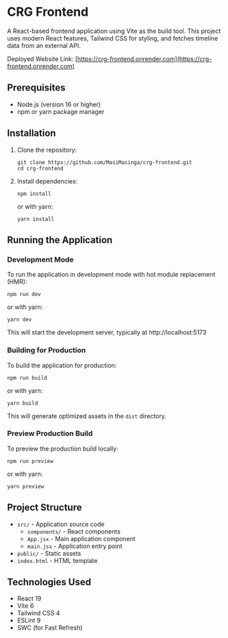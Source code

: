 # CRG Frontend

A React-based frontend application using Vite as the build tool. This project uses modern React features, Tailwind CSS for styling, and fetches timeline data from an external API.

Deployed Website Link: [https://crg-frontend.onrender.com](https://crg-frontend.onrender.com)

## Prerequisites

- Node.js (version 16 or higher)
- npm or yarn package manager

## Installation

1. Clone the repository:
   ```
   git clone https://github.com/MasiMasinga/crg-frontend.git
   cd crg-frontend
   ```

2. Install dependencies:
   ```
   npm install
   ```
   or with yarn:
   ```
   yarn install
   ```

## Running the Application

### Development Mode

To run the application in development mode with hot module replacement (HMR):

```
npm run dev
```
or with yarn:
```
yarn dev
```

This will start the development server, typically at http://localhost:5173

### Building for Production

To build the application for production:

```
npm run build
```
or with yarn:
```
yarn build
```

This will generate optimized assets in the `dist` directory.

### Preview Production Build

To preview the production build locally:

```
npm run preview
```
or with yarn:
```
yarn preview
```

## Project Structure

- `src/` - Application source code
  - `components/` - React components
  - `App.jsx` - Main application component
  - `main.jsx` - Application entry point
- `public/` - Static assets
- `index.html` - HTML template

## Technologies Used

- React 19
- Vite 6
- Tailwind CSS 4
- ESLint 9
- SWC (for Fast Refresh)
